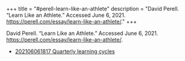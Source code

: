 +++
title = "#perell-learn-like-an-athlete"
description = "David Perell. “Learn Like an Athlete.” Accessed June 6, 2021. https://perell.com/essay/learn-like-an-athlete/."
+++

David Perell. “Learn Like an Athlete.” Accessed June 6, 2021. https://perell.com/essay/learn-like-an-athlete/.

- [202106061817 Quarterly learning cycles](/blips/202106061817-quarterly-learning-cycles)
